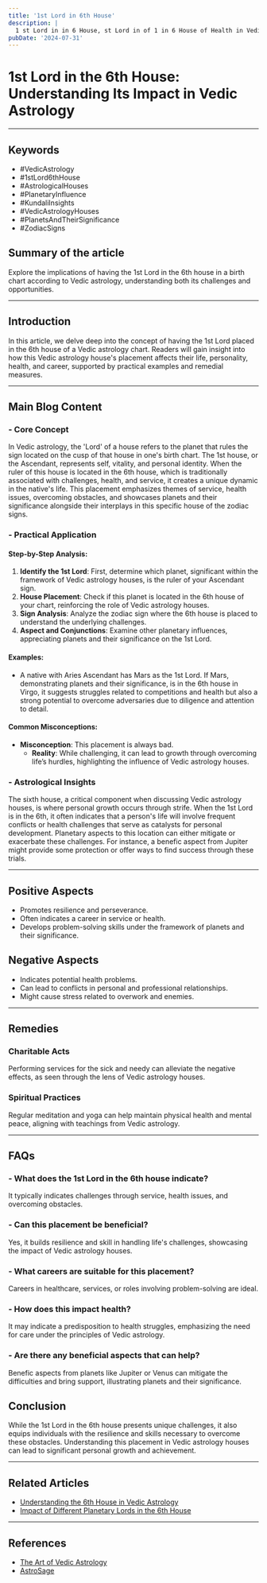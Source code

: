 ```yaml
---
title: '1st Lord in 6th House'
description: |
  1 st Lord in in 6 House, st Lord in of 1 in 6 House of Health in Vedic astrology
pubDate: '2024-07-31'
---
```


# 1st Lord in the 6th House: Understanding Its Impact in Vedic Astrology

---

## Keywords
- #VedicAstrology
- #1stLord6thHouse
- #AstrologicalHouses
- #PlanetaryInfluence
- #KundaliInsights
- #VedicAstrologyHouses
- #PlanetsAndTheirSignificance
- #ZodiacSigns

## Summary of the article
Explore the implications of having the 1st Lord in the 6th house in a birth chart according to Vedic astrology, understanding both its challenges and opportunities.

---

## Introduction
In this article, we delve deep into the concept of having the 1st Lord placed in the 6th house of a Vedic astrology chart. Readers will gain insight into how this Vedic astrology house's placement affects their life, personality, health, and career, supported by practical examples and remedial measures.

---

## Main Blog Content

### - Core Concept
In Vedic astrology, the 'Lord' of a house refers to the planet that rules the sign located on the cusp of that house in one's birth chart. The 1st house, or the Ascendant, represents self, vitality, and personal identity. When the ruler of this house is located in the 6th house, which is traditionally associated with challenges, health, and service, it creates a unique dynamic in the native's life. This placement emphasizes themes of service, health issues, overcoming obstacles, and showcases planets and their significance alongside their interplays in this specific house of the zodiac signs.

### - Practical Application
#### **Step-by-Step Analysis:**
1. **Identify the 1st Lord**: First, determine which planet, significant within the framework of Vedic astrology houses, is the ruler of your Ascendant sign.
2. **House Placement**: Check if this planet is located in the 6th house of your chart, reinforcing the role of Vedic astrology houses.
3. **Sign Analysis**: Analyze the zodiac sign where the 6th house is placed to understand the underlying challenges.
4. **Aspect and Conjunctions**: Examine other planetary influences, appreciating planets and their significance on the 1st Lord.

#### **Examples:**
- A native with Aries Ascendant has Mars as the 1st Lord. If Mars, demonstrating planets and their significance, is in the 6th house in Virgo, it suggests struggles related to competitions and health but also a strong potential to overcome adversaries due to diligence and attention to detail.

#### **Common Misconceptions:**
- **Misconception**: This placement is always bad.
  - **Reality**: While challenging, it can lead to growth through overcoming life’s hurdles, highlighting the influence of Vedic astrology houses.

### - Astrological Insights
The sixth house, a critical component when discussing Vedic astrology houses, is where personal growth occurs through strife. When the 1st Lord is in the 6th, it often indicates that a person's life will involve frequent conflicts or health challenges that serve as catalysts for personal development. Planetary aspects to this location can either mitigate or exacerbate these challenges. For instance, a benefic aspect from Jupiter might provide some protection or offer ways to find success through these trials.

---

## Positive Aspects
- Promotes resilience and perseverance.
- Often indicates a career in service or health.
- Develops problem-solving skills under the framework of planets and their significance.

## Negative Aspects
- Indicates potential health problems.
- Can lead to conflicts in personal and professional relationships.
- Might cause stress related to overwork and enemies.

---

## Remedies

### Charitable Acts
Performing services for the sick and needy can alleviate the negative effects, as seen through the lens of Vedic astrology houses.

### Spiritual Practices
Regular meditation and yoga can help maintain physical health and mental peace, aligning with teachings from Vedic astrology.

---

## FAQs
### - What does the 1st Lord in the 6th house indicate?
It typically indicates challenges through service, health issues, and overcoming obstacles.
### - Can this placement be beneficial?
Yes, it builds resilience and skill in handling life's challenges, showcasing the impact of Vedic astrology houses.
### - What careers are suitable for this placement?
Careers in healthcare, services, or roles involving problem-solving are ideal.
### - How does this impact health?
It may indicate a predisposition to health struggles, emphasizing the need for care under the principles of Vedic astrology.
### - Are there any beneficial aspects that can help?
Benefic aspects from planets like Jupiter or Venus can mitigate the difficulties and bring support, illustrating planets and their significance.

## Conclusion
While the 1st Lord in the 6th house presents unique challenges, it also equips individuals with the resilience and skills necessary to overcome these obstacles. Understanding this placement in Vedic astrology houses can lead to significant personal growth and achievement.

---

## Related Articles
- [Understanding the 6th House in Vedic Astrology](#)
- [Impact of Different Planetary Lords in the 6th House](#)

---

## References
- [The Art of Vedic Astrology](https://www.vedicastrology.com)
- [AstroSage](https://www.astrosage.com)